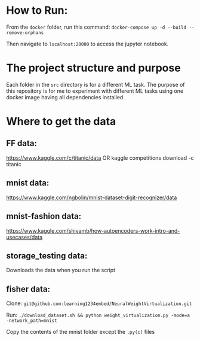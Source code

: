 # How to Run:

From the `docker` folder, run this command:
`docker-compose up -d --build --remove-orphans`

Then navigate to `localhost:20000` to access the jupyter notebook.

# The project structure and purpose

Each folder in the `src` directory is for a different ML task.
The purpose of this repository is for me to experiment with different ML tasks using one docker image having all dependencies installed.

# Where to get the data

## FF data:

https://www.kaggle.com/c/titanic/data
OR
kaggle competitions download -c titanic

## mnist data:

https://www.kaggle.com/ngbolin/mnist-dataset-digit-recognizer/data


## mnist-fashion data:

https://www.kaggle.com/shivamb/how-autoencoders-work-intro-and-usecases/data


## storage_testing data:

Downloads the data when you run the script


## fisher data:

Clone: `git@github.com:learning1234embed/NeuralWeightVirtualization.git`

Run: `./download_dataset.sh && python weight_virtualization.py -mode=a -network_path=mnist`

Copy the contents of the mnist folder except the `.py(c)` files